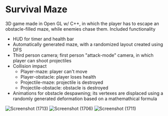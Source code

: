 # Survival Maze

3D game made in Open GL w/ C++, in which the player has to escape an obstacle-filled maze, while enemies chase them.
Included functionality
- HUD for timer and health bar
- Automatically generated maze, with a randomized layout created using DFS
- Third person camera; first person "attack-mode" camera, in which player can shoot projectiles
- Collision impact
  - Player-maze: player can't move
  - Player-obstacle: player loses health
  - Projectile-maze: projectile is destroyed
  - Projectile-obstacle: obstacle is destroyed
- Animations for obstacle despawning; its vertexes are displaced using a randomly generated deformation based on a mathemathical formula


![Screenshot (1713)](https://user-images.githubusercontent.com/45497418/157492702-c5226681-0ce2-4ad4-b284-433c63a381c0.png)
![Screenshot (1706)](https://user-images.githubusercontent.com/45497418/157492729-e1111701-1d3b-40dc-bc8b-dc48d49dd623.png)
![Screenshot (1711)](https://user-images.githubusercontent.com/45497418/157492737-9f7d2bc4-9b88-45ad-accd-d9fab03d8674.png)
